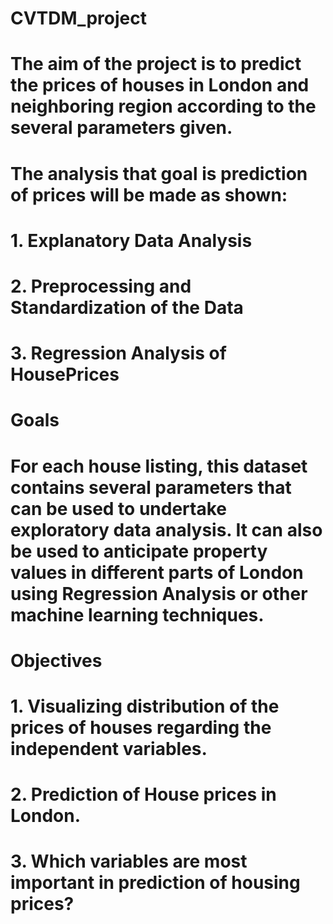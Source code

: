 # CVTDM_project

# The aim of the project is to predict the prices of houses in London and neighboring region according to the several parameters given.
# The analysis that goal is prediction of prices will be made as shown: 

#    1. Explanatory Data Analysis
#    2. Preprocessing and Standardization of the Data
#    3. Regression Analysis of HousePrices

# Goals
# For each house listing, this dataset contains several parameters that can be used to undertake exploratory data analysis. It can also be used to anticipate property values in different parts of London using Regression Analysis or other machine learning techniques.

# Objectives
#   1. Visualizing distribution of the prices of houses regarding the independent variables.
#   2. Prediction of House prices in London.
#   3. Which variables are most important in prediction of housing prices?

